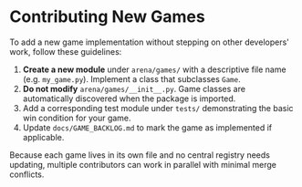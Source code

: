 # Contributing New Games

To add a new game implementation without stepping on other developers' work, follow these guidelines:

1. **Create a new module** under `arena/games/` with a descriptive file name (e.g. `my_game.py`). Implement a class that subclasses `Game`.
2. **Do not modify** `arena/games/__init__.py`. Game classes are automatically discovered when the package is imported.
3. Add a corresponding test module under `tests/` demonstrating the basic win condition for your game.
4. Update `docs/GAME_BACKLOG.md` to mark the game as implemented if applicable.

Because each game lives in its own file and no central registry needs updating, multiple contributors can work in parallel with minimal merge conflicts.
